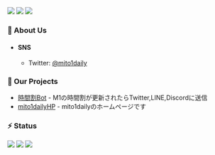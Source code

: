 ![](https://komarev.com/ghpvc/?username=m1daily)
![](https://img.shields.io/github/followers/m1daily)
![](https://img.shields.io/twitter/follow/mito1daily)


### 🧐 About Us
 - #### SNS
   - Twitter: [@mito1daily](https://twitter.com/mito1daily)

### 🚀 Our Projects
- [時間割Bot](https://github.com/Geusen/Schedule_Bot) - M1の時間割が更新されたらTwitter,LINE,Discordに送信
- [mito1dailyHP](https://github.com/m1daily/mito1daily) - mito1dailyのホームページです


### ⚡ Status
![](https://img.shields.io/github/followers/m1daily?style=social)
![](https://img.shields.io/github/stars/m1daily?style=social)
![](https://img.shields.io/github/sponsors/m1daily)
